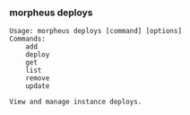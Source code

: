 ### morpheus deploys

```
Usage: morpheus deploys [command] [options]
Commands:
	add
	deploy
	get
	list
	remove
	update

View and manage instance deploys.
```
